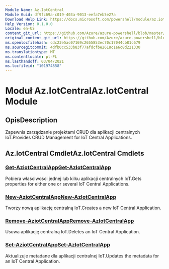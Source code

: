 ```yaml
---
Module Name: Az.IotCentral
Module Guid: df9fc69a-c019-403a-9013-eefa7eb5e27a
Download Help Link: https://docs.microsoft.com/powershell/module/az.iotcentral
Help Version: 0.1.0.0
Locale: en-US
content_git_url: https://github.com/Azure/azure-powershell/blob/master/src/IotCentral/IotCentral/help/Az.IotCentral.md
original_content_git_url: https://github.com/Azure/azure-powershell/blob/master/src/IotCentral/IotCentral/help/Az.IotCentral.md
ms.openlocfilehash: cdc23e5ac07169c2655853ec70c17044cb81c679
ms.sourcegitcommit: 4dfb0cc533b83f77afdcfbe2618c1e6c8d221330
ms.translationtype: MT
ms.contentlocale: pl-PL
ms.lasthandoff: 03/04/2021
ms.locfileid: "101974858"
---
```

# <span data-ttu-id="e1531-101">Moduł Az.IotCentral</span><span class="sxs-lookup"><span data-stu-id="e1531-101">Az.IotCentral Module</span></span>
## <span data-ttu-id="e1531-102">Opis</span><span class="sxs-lookup"><span data-stu-id="e1531-102">Description</span></span>
<span data-ttu-id="e1531-103">Zapewnia zarządzanie projektami CRUD dla aplikacji centralnych IoT.</span><span class="sxs-lookup"><span data-stu-id="e1531-103">Provides CRUD Management for IoT Central Applications.</span></span>

## <span data-ttu-id="e1531-104">Az.IotCentral Cmdlet</span><span class="sxs-lookup"><span data-stu-id="e1531-104">Az.IotCentral Cmdlets</span></span>
### [<span data-ttu-id="e1531-105">Get-AziotCentralApp</span><span class="sxs-lookup"><span data-stu-id="e1531-105">Get-AzIotCentralApp</span></span>](Get-AzIotCentralApp.md)
<span data-ttu-id="e1531-106">Pobiera właściwości jednej lub kilku aplikacji centralnych IoT.</span><span class="sxs-lookup"><span data-stu-id="e1531-106">Gets properties for either one or several IoT Central Applications.</span></span>

### [<span data-ttu-id="e1531-107">New-AziotCentralApp</span><span class="sxs-lookup"><span data-stu-id="e1531-107">New-AzIotCentralApp</span></span>](New-AzIotCentralApp.md)
<span data-ttu-id="e1531-108">Tworzy nową aplikację centralną IoT.</span><span class="sxs-lookup"><span data-stu-id="e1531-108">Creates a new IoT Central Application.</span></span>

### [<span data-ttu-id="e1531-109">Remove-AziotCentralApp</span><span class="sxs-lookup"><span data-stu-id="e1531-109">Remove-AzIotCentralApp</span></span>](Remove-AzIotCentralApp.md)
<span data-ttu-id="e1531-110">Usuwa aplikację centralną IoT.</span><span class="sxs-lookup"><span data-stu-id="e1531-110">Deletes an IoT Central Application.</span></span>

### [<span data-ttu-id="e1531-111">Set-AziotCentralApp</span><span class="sxs-lookup"><span data-stu-id="e1531-111">Set-AzIotCentralApp</span></span>](Set-AzIotCentralApp.md)
<span data-ttu-id="e1531-112">Aktualizuje metadane dla aplikacji centralnej IoT.</span><span class="sxs-lookup"><span data-stu-id="e1531-112">Updates the metadata for an IoT Central Application.</span></span>

